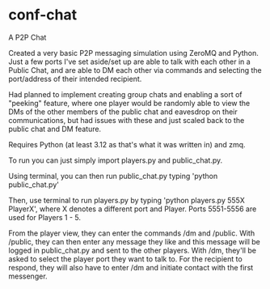 # conf-chat
A P2P Chat

Created a very basic P2P messaging simulation using ZeroMQ and Python. Just a few ports I've set aside/set up are able to talk with each other in a Public Chat, and are able to DM each other via commands and selecting the port/address of their intended recipient.

Had planned to implement creating group chats and enabling a sort of "peeking" feature, where one player would be randomly able to view the DMs of the other members of the public chat and eavesdrop on their communications, but had issues with these and just scaled back to the public chat and DM feature. 

Requires Python (at least 3.12 as that's what it was written in) and zmq.

To run you can just simply import players.py and public_chat.py. 

Using terminal, you can then run public_chat.py typing 'python public_chat.py'

Then, use terminal to run players.py by typing 'python players.py 555X PlayerX', where X denotes a different port and Player. Ports 5551-5556 are used for Players 1 - 5. 

From the player view, they can enter the commands /dm and /public. With /public, they can then enter any message they like and this message will be logged in public_chat.py and sent to the other players. With /dm, they'll be asked to select the player port they want to talk to. For the recipient to respond, they will also have to enter /dm and initiate contact with the first messenger. 

